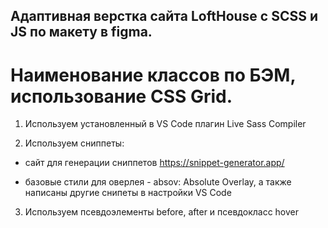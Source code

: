 ## Адаптивная верстка сайта LoftHouse с SCSS и JS по макету в figma.

# Наименование классов по БЭМ, использование CSS Grid.

1. Используем установленный в VS Code плагин Live Sass Compiler

2. Используем сниппеты:

-   сайт для генерации сниппетов https://snippet-generator.app/

-   базовые стили для оверлея - absov: Absolute Overlay, а также написаны другие снипеты в настройки VS Code

3. Используем псевдоэлементы before, after и псевдокласс hover
